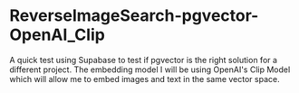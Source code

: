 # ReverseImageSearch-pgvector-OpenAI_Clip
A quick test using Supabase to test if pgvector is the right solution for a different project. The embedding model I will be using OpenAI's Clip Model which will allow me to embed images and text in the same vector space.
